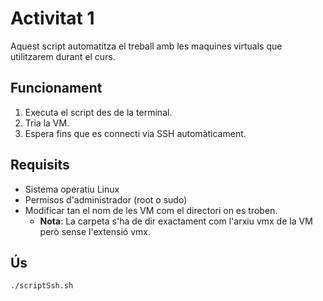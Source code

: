 # Activitat 1

Aquest script automatitza el treball amb les maquines virtuals que utilitzarem durant el curs.

## Funcionament

1. Executa el script des de la terminal.
2. Tria la VM.
3. Espera fins que es connecti via SSH automàticament.

## Requisits

- Sistema operatiu Linux
- Permisos d'administrador (root o sudo)
- Modificar tan el nom de les VM com el directori on es troben.
  - **Nota**: La carpeta s'ha de dir exactament com l'arxiu vmx de la VM però sense l'extensió vmx.

## Ús

```bash
./scriptSsh.sh
```